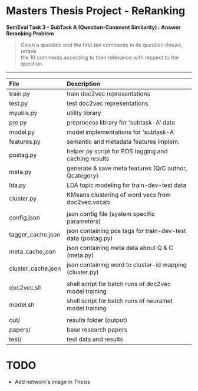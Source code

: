 # Masters Thesis Project - ReRanking
**SemEval Task 3 - SubTask A (Question-Comment Similarity) : Answer Reranking Problem**

> Given a question and the first ten comments in its question thread, rerank 
<br/>the 10 comments according to their relevance with respect to the question.

----

| File               | Description                                                  |
|:------------------ |:------------------------------------------------------------ |
| train.py           | train doc2vec representations                                |
| test.py            | test  doc2vec representations                                |
| myutils.py         | utility library                                              |
| pre.py             | preprocess library for 'subtask-A' data                      |
| model.py           | model implementations for 'subtask-A'                        |
| features.py        | semantic and metadata features implem.                       |
| postag.py          | helper py script for POS tagging and caching results         |
| meta.py            | generate & save meta features (Q/C author, Qcategory)        |
| lda.py             | LDA topic modeling for train-dev-test data                   |
| cluster.py         | KMeans clustering of word vecs from doc2vec.vocab            |
|                    |                                                              |
| config.json        | json config file (system specific parameters)                |
| tagger_cache.json  | json containing pos tags for train-dev-test data (postag.py) |
| meta_cache.json    | json containing meta data about Q & C (meta.py)              |
| cluster_cache.json | json containing word to cluster-id mapping (cluster.py)      |
|                    |                                                              |
| doc2vec.sh         | shell script for batch runs of doc2vec model training        |
| model.sh           | shell script for batch runs of neuralnet model training      |
|                    |                                                              |
| out/               | results folder (output)                                      |
| papers/            | base research papers                                         |
| test/              | test data and results                                        |

# TODO
* Add network's image in Thesis